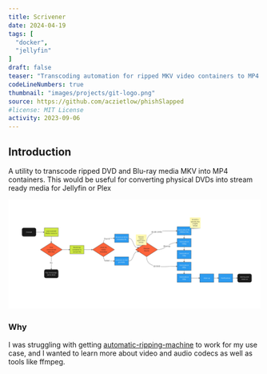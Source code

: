 ```yaml
---
title: Scrivener
date: 2024-04-19
tags: [
  "docker",
  "jellyfin"
]
draft: false
teaser: "Transcoding automation for ripped MKV video containers to MP4 containers"
codeLineNumbers: true
thumbnail: "images/projects/git-logo.png"
source: https://github.com/aczietlow/phishSlapped
#license: MIT License
activity: 2023-09-06
---
```


## Introduction

A utility to transcode ripped DVD and Blu-ray media MKV into MP4 containers. This would be useful for converting physical DVDs into stream ready media for Jellyfin or Plex

![Flow chart of logic for transcoding physical media](https://raw.githubusercontent.com/aczietlow/scrivener/main/MKV%20conversion.jpg)


### Why

I was struggling with getting [automatic-ripping-machine](https://github.com/automatic-ripping-machine/automatic-ripping-machine) to work for my use case, and I wanted to learn more about video and audio codecs as well as tools like ffmpeg.
